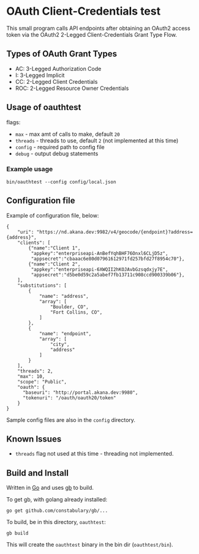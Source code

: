 # OAuth Client-Credentials test

This small program calls API endpoints after obtaining an OAuth2 access token via the OAuth2 2-Legged Client-Credentials Grant Type Flow.

## Types of OAuth Grant Types

* AC: 3-Legged Authorization Code
* I: 3-Legged Implicit
* CC: 2-Legged Client Credentials
* ROC: 2-Legged Resource Owner Credentials

## Usage of oauthtest

flags:

* `max` - max amt of calls to make, default `20`
* `threads` - threads to use, default `2` (not implemented at this time)
* `config` - required path to config file
* `debug` - output debug statements

### Example usage

```
bin/oauthtest --config config/local.json
```

## Configuration file

Example of configuration file, below:

```
{
    "uri": "https://nd.akana.dev:9982/v4/geocode/{endpoint}?address={address}",
    "clients": [
        {"name":"Client 1",
         "appkey":"enterpriseapi-AnBefYqhBHF76Onxl6CLjD5z",
         "appsecret":"cbaaac6e80d07961612971fd257bfd27f8954c70"},
        {"name":"Client 2",
         "appkey":"enterpriseapi-6XWQII2hKOJAvbGzsqdxjy7E",
         "appsecret":"d5be0d59c2a5abef7fb13711c908ccd900339b06"},
    ],
    "substitutions": [
        {
            "name": "address",
            "array": [
                "Boulder, CO",
                "Fort Collins, CO",
            ]
        },
        {
            "name": "endpoint",
            "array": [
                "city",
                "address"
            ]
        }
    ],
    "threads": 2,
    "max": 10,
    "scope": "Public",
    "oauth": {
      "baseuri": "http://portal.akana.dev:9980",
      "tokenuri": "/oauth/oauth20/token"
    }
}
```

Sample config files are also in the `config` directory.

## Known Issues

* `threads` flag not used at this time - threading not implemented.


## Build and Install

Written in [Go](https://golang.org/) and uses [gb](https://getgb.io/) to build. 

To get gb, with golang already installed:

```
go get github.com/constabulary/gb/...
```

To build, be in this directory, `oauthtest`:

```
gb build
```

This will create the `oauthtest` binary in the bin dir (`oauthtest/bin`).
